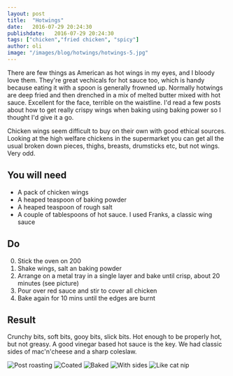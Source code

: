 ```yaml
---
layout: post
title:  "Hotwings"
date:   2016-07-29 20:24:30
publishdate:   2016-07-29 20:24:30
tags: ["chicken","fried chicken", "spicy"]
author: oli
image: "/images/blog/hotwings/hotwings-5.jpg"
---
```


There are few things as American as hot wings in my eyes, and I bloody love them.  They're great vechicals for hot sauce too, which is handy because eating it with a spoon is generally frowned up.  Normally hotwings are deep fried and then drenched in a mix of melted butter mixed with hot sauce.  Excellent for the face, terrible on the waistline.  I'd read a few posts about how to get really crispy wings when baking using baking power so I thought I'd give it a go.

Chicken wings seem difficult to buy on their own with good ethical sources.  Looking at the high welfare chickens in the supermarket you can get all the usual broken down pieces, thighs, breasts, drumsticks etc, but not wings. Very odd.  

## You will need

* A pack of chicken wings
* A heaped teaspoon of baking powder
* A heaped teaspoon of rough salt
* A couple of tablespoons of hot sauce.  I used Franks, a classic wing sauce

## Do

0. Stick the oven on 200
1. Shake wings, salt an baking powder
2. Arrange on a metal tray in a single layer and bake until crisp, about 20 minutes (see picture) 
3. Pour over red sauce and stir to cover all chicken
4. Bake again for 10 mins until the edges are burnt

## Result

Crunchy bits, soft bits, gooy bits, slick bits.  Hot enough to be properly hot, but not greasy.  A good vinegar based hot sauce is the key.  We had classic sides of mac'n'cheese and a sharp coleslaw.

![Post roasting](/images/blog/hotwings/hotwings-1.jpg)
![Coated](/images/blog/hotwings/hotwings-2.jpg)
![Baked](/images/blog/hotwings/hotwings-3.jpg)
![With sides](/images/blog/hotwings/hotwings-4.jpg)
![Like cat nip](/images/blog/hotwings/hotwings-5.jpg)
